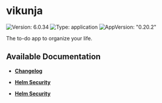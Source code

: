 # vikunja

![Version: 6.0.34](https://img.shields.io/badge/Version-6.0.34-informational?style=flat-square) ![Type: application](https://img.shields.io/badge/Type-application-informational?style=flat-square) ![AppVersion: "0.20.2"](https://img.shields.io/badge/AppVersion-"0.20.2"-informational?style=flat-square)

The to-do app to organize your life.

## Available Documentation

- [**Changelog**](CHANGELOG)

- [**Helm Security**](container-security)

- [**Helm Security**](helm-security)


